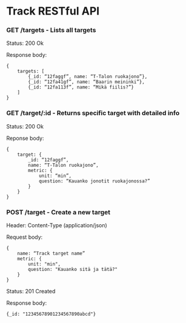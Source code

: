 # Track RESTful API

### GET /targets - Lists all targets

Status: 200 Ok

Response body:

	{
		targets: [
			{_id: “12faggf”, name: “T-Talon ruokajono”},
			{_id: “12fa41gf”, name: “Baarin meininki”},
			{_id: “12fa113f”, name: “Mikä fiilis?”}
		]
	}
  

### GET /target/:id - Returns specific target with detailed info

Status: 200 Ok

Reponse body:

	{
		target: {
			_id: “12faggf”,
			name: “T-Talon ruokajono”,
			metric: {
				unit: “min”,
				question: “Kauanko jonotit ruokajonossa?”
			}
		}
	}

### POST /target - Create a new target

Header: Content-Type (application/json)

Request body:

	{
		name: “Track target name”
		metric: {
			unit: "min",
			question: "Kauanko sitä ja tätä?"
		}
	}
	
Status: 201 Created

Response body: 

	{_id: "12345678901234567890abcd"}